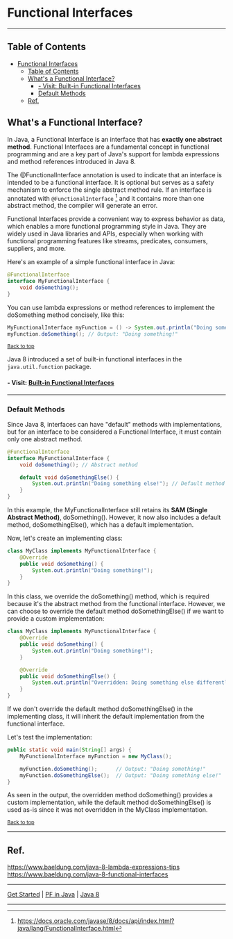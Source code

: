# Functional Interfaces

---

## Table of Contents
<!-- TOC -->
* [Functional Interfaces](#functional-interfaces)
  * [Table of Contents](#table-of-contents)
  * [What's a Functional Interface?](#whats-a-functional-interface)
      * [- Visit: Built-in Functional Interfaces](#--visit-built-in-functional-interfaces)
    * [Default Methods](#default-methods)
  * [Ref.](#ref)
<!-- TOC -->


## What's a Functional Interface?

In Java, a Functional Interface is an interface that has **exactly one abstract method**. Functional Interfaces are a fundamental concept in functional programming and are a key part of Java's support for lambda expressions and method references introduced in Java 8.

The @FunctionalInterface annotation is used to indicate that an interface is intended to be a functional interface. It is optional but serves as a safety mechanism to enforce the single abstract method rule. If an interface is annotated with `@FunctionalInterface` [^1] and it contains more than one abstract method, the compiler will generate an error.

Functional Interfaces provide a convenient way to express behavior as data, which enables a more functional programming style in Java. They are widely used in Java libraries and APIs, especially when working with functional programming features like streams, predicates, consumers, suppliers, and more.

Here's an example of a simple functional interface in Java:

```java
@FunctionalInterface
interface MyFunctionalInterface {
    void doSomething();
}

```

You can use lambda expressions or method references to implement the doSomething method concisely, like this:

```java
MyFunctionalInterface myFunction = () -> System.out.println("Doing something!");
myFunction.doSomething(); // Output: "Doing something!"

```

<sub>[Back to top](#table-of-contents)</sub>


Java 8 introduced a set of built-in functional interfaces in the `java.util.function` package.

#### - Visit: [Built-in Functional Interfaces](built-in-functional-interfaces.md)

---

### Default Methods

Since Java 8, interfaces can have "default" methods with implementations, but for an interface to be considered a Functional Interface, it must contain only one abstract method.

```java
@FunctionalInterface
interface MyFunctionalInterface {
    void doSomething(); // Abstract method

    default void doSomethingElse() {
        System.out.println("Doing something else!"); // Default method implementation
    }
}

```

In this example, the MyFunctionalInterface still retains its **SAM (Single Abstract Method)**, doSomething(). However, it now also includes a default method, doSomethingElse(), which has a default implementation.

Now, let's create an implementing class:

```java
class MyClass implements MyFunctionalInterface {
    @Override
    public void doSomething() {
        System.out.println("Doing something!");
    }
}

```

In this class, we override the doSomething() method, which is required because it's the abstract method from the functional interface. However, we can choose to override the default method doSomethingElse() if we want to provide a custom implementation:

```java
class MyClass implements MyFunctionalInterface {
    @Override
    public void doSomething() {
        System.out.println("Doing something!");
    }

    @Override
    public void doSomethingElse() {
        System.out.println("Overridden: Doing something else differently!");
    }
}

```

If we don't override the default method doSomethingElse() in the implementing class, it will inherit the default implementation from the functional interface.

Let's test the implementation:

```java
public static void main(String[] args) {
    MyFunctionalInterface myFunction = new MyClass();

    myFunction.doSomething();      // Output: "Doing something!"
    myFunction.doSomethingElse();  // Output: "Doing something else!"
}

```

As seen in the output, the overridden method doSomething() provides a custom implementation, while the default method doSomethingElse() is used as-is since it was not overridden in the MyClass implementation.


<sub>[Back to top](#table-of-contents)</sub>


---


## Ref.

https://www.baeldung.com/java-8-lambda-expressions-tips
https://www.baeldung.com/java-8-functional-interfaces

[^1]: https://docs.oracle.com/javase/8/docs/api/index.html?java/lang/FunctionalInterface.html

---

[Get Started](../../../../../get-started.md) |
[PF in Java](../versions.md#java-8-lts) |
[Java 8](../versions.md#java-8-lts)

---
